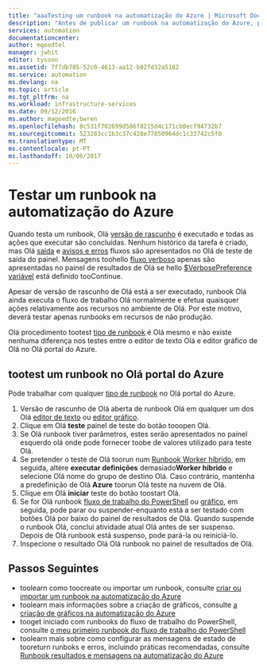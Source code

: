 ```yaml
---
title: "aaaTesting um runbook na automatização do Azure | Microsoft Docs"
description: "Antes de publicar um runbook na automatização do Azure, pode testá-lo tooensure funciona conforme esperado.  Este artigo descreve como tootest um runbook e ver o resultado."
services: automation
documentationcenter: 
author: mgoedtel
manager: jwhit
editor: tysonn
ms.assetid: 7f7db785-52c0-4613-aa12-b02fd32a5182
ms.service: automation
ms.devlang: na
ms.topic: article
ms.tgt_pltfrm: na
ms.workload: infrastructure-services
ms.date: 09/12/2016
ms.author: magoedte;bwren
ms.openlocfilehash: 8c531f702699d586f8215d4c171cb0ecf94732b7
ms.sourcegitcommit: 523283cc1b3c37c428e77850964dc1c33742c5f0
ms.translationtype: MT
ms.contentlocale: pt-PT
ms.lasthandoff: 10/06/2017
---
```

# <a name="testing-a-runbook-in-azure-automation"></a>Testar um runbook na automatização do Azure
Quando testa um runbook, Olá [versão de rascunho](automation-creating-importing-runbook.md#publishing-a-runbook) é executado e todas as ações que executar são concluídas. Nenhum histórico da tarefa é criado, mas Olá [saída](automation-runbook-output-and-messages.md#output-stream) e [avisos e erros](automation-runbook-output-and-messages.md#message-streams) fluxos são apresentados no Olá de teste de saída do painel. Mensagens toohello [fluxo verboso](automation-runbook-output-and-messages.md#message-streams) apenas são apresentadas no painel de resultados de Olá se hello [$VerbosePreference variável](automation-runbook-output-and-messages.md#preference-variables) está definido tooContinue.

Apesar de versão de rascunho de Olá está a ser executado, runbook Olá ainda executa o fluxo de trabalho Olá normalmente e efetua quaisquer ações relativamente aos recursos no ambiente de Olá. Por este motivo, deverá testar apenas runbooks em recursos de não produção.

Olá procedimento tootest [tipo de runbook](automation-runbook-types.md) é Olá mesmo e não existe nenhuma diferença nos testes entre o editor de texto Olá e editor gráfico de Olá no Olá portal do Azure.  

## <a name="tootest-a-runbook-in-hello-azure-portal"></a>tootest um runbook no Olá portal do Azure
Pode trabalhar com qualquer [tipo de runbook](automation-runbook-types.md) no Olá portal do Azure.

1. Versão de rascunho de Olá aberta de runbook Olá em qualquer um dos Olá [editor de texto](automation-edit-textual-runbook.md) ou [editor gráfico](automation-graphical-authoring-intro.md).
2. Clique em Olá **teste** painel de teste do botão tooopen Olá.
3. Se Olá runbook tiver parâmetros, estes serão apresentados no painel esquerdo olá onde pode fornecer toobe de valores utilizado para teste Olá.
4. Se pretender o teste de Olá toorun num [Runbook Worker híbrido](automation-hybrid-runbook-worker.md), em seguida, altere **executar definições** demasiado**Worker híbrido** e selecione Olá nome do grupo de destino Olá.  Caso contrário, mantenha a predefinição de Olá **Azure** toorun Olá teste na nuvem de Olá.
5. Clique em Olá **iniciar** teste do botão toostart Olá.
6. Se for Olá runbook [fluxo de trabalho do PowerShell](automation-runbook-types.md#powershell-workflow-runbooks) ou [gráfico](automation-runbook-types.md#graphical-runbooks), em seguida, pode parar ou suspender-enquanto está a ser testado com botões Olá por baixo do painel de resultados de Olá. Quando suspende o runbook Olá, conclui atividade atual Olá antes de ser suspenso. Depois de Olá runbook está suspenso, pode pará-la ou reiniciá-lo.
7. Inspecione o resultado Olá Olá runbook no painel de resultados de Olá.

## <a name="next-steps"></a>Passos Seguintes
* toolearn como toocreate ou importar um runbook, consulte [criar ou importar um runbook na automatização do Azure](automation-creating-importing-runbook.md)
* toolearn mais informações sobre a criação de gráficos, consulte [a criação de gráficos na automatização do Azure](automation-graphical-authoring-intro.md)
* tooget iniciado com runbooks do fluxo de trabalho do PowerShell, consulte [o meu primeiro runbook do fluxo de trabalho do PowerShell](automation-first-runbook-textual.md)
* toolearn mais sobre como configurar as mensagens de estado de tooreturn runboks e erros, incluindo práticas recomendadas, consulte [Runbook resultados e mensagens na automatização do Azure](automation-runbook-output-and-messages.md)

